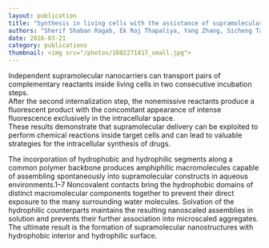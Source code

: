 ```yaml
---
layout: publication
title: "Synthesis in living cells with the assistance of supramolecular nanocarriers"
authors: "Sherif Shaban Ragab, Ek Raj Thapaliya, Yang Zhang, Sicheng Tang, Jeffrey Blye McMahan, Sheyum Syed, Burjor Captain, Fran&ccedil;isco M. Raymo"
date: 2016-03-21
category: publications
thumbnail: <img src="/photos/1602271417_small.jpg">
---
```

Independent supramolecular nanocarriers can transport pairs of complementary reactants inside living cells in two consecutive incubation steps.  
After the second internalization step, the nonemissive reactants produce a fluorescent product with the concomitant appearance of intense fluorescence exclusively in the intracellular space.  
These results demonstrate that supramolecular delivery can be exploited to perform chemical reactions inside target cells and can lead to valuable strategies for the intracellular synthesis of drugs.

The incorporation of hydrophobic and hydrophilic segments along a common polymer backbone produces amphiphilic macromolecules capable of assembling spontaneously into supramolecular constructs in aqueous environments.1–7  Noncovalent contacts bring the hydrophobic domains of distinct macromolecular components together to prevent their direct exposure to the many surrounding water molecules.  Solvation of the hydrophilic counterparts maintains the resulting nanoscaled assemblies in solution and prevents their further association into microscaled aggregates.  The ultimate result is the formation of supramolecular nanostructures with hydrophobic interior and hydrophilic surface.
